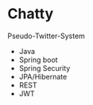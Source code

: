 # Chatty

Pseudo-Twitter-System
- Java
- Spring boot
- Spring Security
- JPA/Hibernate
- REST
- JWT
